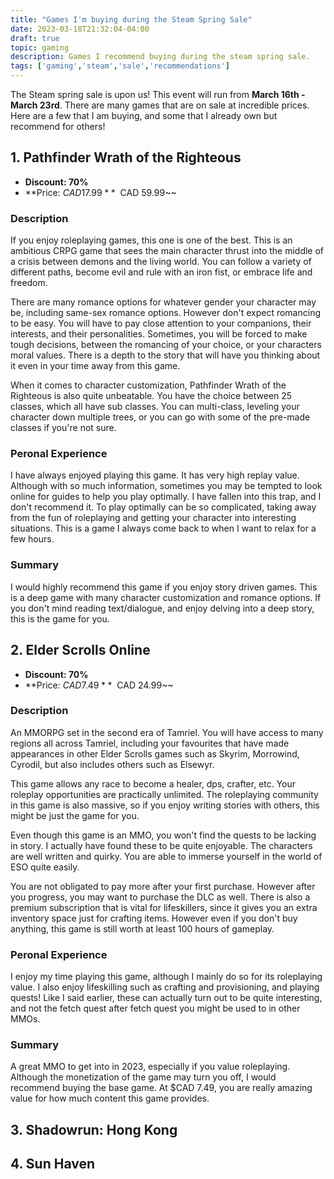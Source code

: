 ```yaml
---
title: "Games I'm buying during the Steam Spring Sale"
date: 2023-03-18T21:32:04-04:00
draft: true
topic: gaming
description: Games I recommend buying during the steam spring sale.  
tags: ['gaming','steam','sale','recommendations']
---
```


The Steam spring sale is upon us!  This event will run from **March 16th - March 23rd**. There are many games that are on sale at incredible prices.  Here are a few that I am buying, and some that I already own but recommend for others!

## 1. Pathfinder Wrath of the Righteous

- **Discount: 70%**
- **Price: $CAD 17.99** ~~$CAD 59.99~~

### Description
If you enjoy roleplaying games, this one is one of the best.  This is an ambitious CRPG game that sees the main character thrust into the middle of a crisis between demons and the living world.  You can follow a variety of different paths, become evil and rule with an iron fist, or embrace life and freedom.  

There are many romance options for whatever gender your character may be, including same-sex romance options.  However don't expect romancing to be easy.  You will have to pay close attention to your companions, their interests, and their personalities.  Sometimes, you will be forced to make tough decisions, between the romancing of your choice, or your characters moral values.  There is a depth to the story that will have you thinking about it even in your time away from this game.

When it comes to character customization, Pathfinder Wrath of the Righteous is also quite unbeatable.  You have the choice between 25 classes, which all have sub classes.  You can multi-class, leveling your character down multiple trees, or you can go with some of the pre-made classes if you're not sure.  

### Peronal Experience
I have always enjoyed playing this game.  It has very high replay value.  Although with so much information, sometimes you may be tempted to look online for guides to help you play optimally.  I have fallen into this trap, and I don't recommend it.  To play optimally can be so complicated, taking away from the fun of roleplaying and getting your character into interesting situations.  This is a game I always come back to when I want to relax for a few hours.

### Summary
I would highly recommend this game if you enjoy story driven games.  This is a deep game with many character customization and romance options.  If you don't mind reading text/dialogue, and enjoy delving into a deep story, this is the game for you. 

## 2. Elder Scrolls Online

- **Discount: 70%**
- **Price: $CAD 7.49** ~~$CAD 24.99~~

### Description
An MMORPG set in the second era of Tamriel.  You will have access to many regions all across Tamriel, including your favourites that have made appearances in other Elder Scrolls games such as Skyrim, Morrowind, Cyrodil, but also includes others such as Elsewyr.  

This game allows any race to become a healer, dps, crafter, etc.  Your roleplay opportunities are practically unlimited.  The roleplaying community in this game is also massive, so if you enjoy writing stories with others, this might be just the game for you.  

Even though this game is an MMO, you won't find the quests to be lacking in story.  I actually have found these to be quite enjoyable.  The characters are well written and quirky.  You are able to immerse yourself in the world of ESO quite easily.  

You are not obligated to pay more after your first purchase.  However after you progress, you may want to purchase the DLC as well.  There is also a premium subscription that is vital for lifeskillers, since it gives you an extra inventory space just for crafting items.  However even if you don't buy anything, this game is still worth at least 100 hours of gameplay.

### Peronal Experience
I enjoy my time playing this game, although I mainly do so for its roleplaying value.  I also enjoy lifeskilling such as crafting and provisioning, and playing quests!  Like I said earlier, these can actually turn out to be quite interesting, and not the fetch quest after fetch quest you might be used to in other MMOs.

### Summary
A great MMO to get into in 2023, especially if you value roleplaying.  Although the monetization of the game may turn you off, I would recommend buying the base game.  At $CAD 7.49, you are really amazing value for how much content this game provides.

## 3. Shadowrun: Hong Kong


## 4. Sun Haven

